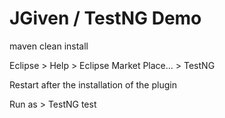 # JGiven / TestNG Demo

maven clean install

Eclipse > Help > Eclipse Market Place... > TestNG

Restart after the installation of the plugin

Run as > TestNG test

